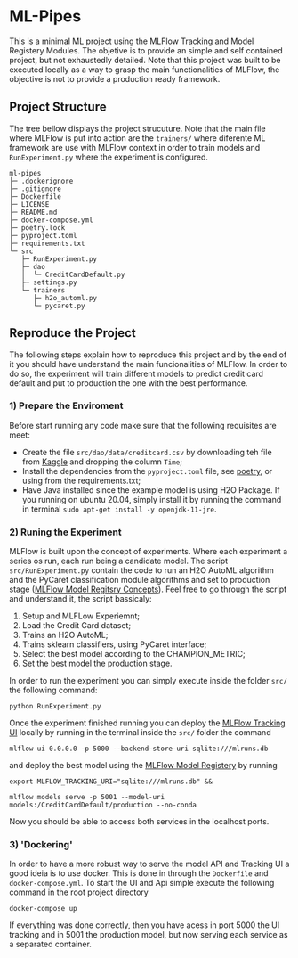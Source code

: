 # ML-Pipes

This is a minimal ML project using the MLFlow Tracking and Model Registery Modules. The objetive is to provide an simple and self contained project, but not exhaustedly detailed. Note that this project was built to be executed locally as a way to grasp the main functionalities of MLFlow, the objective is not to provide a production ready framework. 


## Project Structure

The tree bellow displays the project strucuture. Note that the main file where MLFlow is put into action are the `trainers/` where diferente ML framework are use with MLFlow context in order to train models and `RunExperiment.py` where the experiment is configured.  

```
ml-pipes
├─ .dockerignore
├─ .gitignore
├─ Dockerfile
├─ LICENSE
├─ README.md
├─ docker-compose.yml
├─ poetry.lock
├─ pyproject.toml
├─ requirements.txt
└─ src
   ├─ RunExperiment.py
   ├─ dao
   │  └─ CreditCardDefault.py
   ├─ settings.py
   └─ trainers
      ├─ h2o_automl.py
      └─ pycaret.py
```

## Reproduce the Project

The following steps explain how to reproduce this project and by the end of it you should have understand the main funcionalities of MLFlow. In order to do so, the experiment will train different models to predict credit card default and put to production the one with the best performance.


### 1) Prepare the Enviroment

Before start running any code make sure that the following requisites are meet:

- Create the file `src/dao/data/creditcard.csv` by downloading teh file from [Kaggle](https://www.kaggle.com/mlg-ulb/creditcardfraud) and dropping the column `Time`;
- Install the dependencies from the `pyproject.toml` file, see [poetry](https://python-poetry.org/), or using from the requirements.txt;
- Have Java installed since the example model is using H2O Package. If you running on ubuntu 20.04, simply install it by running the command in terminal `sudo apt-get install -y openjdk-11-jre`.

### 2) Runing the Experiment

MLFlow is built upon the concept of experiments. Where each experiment a series os run, each run being a candidate model. The script `src/RunExperiment.py` contain the code to run an H2O AutoML algorithm and the PyCaret classification module algorithms and set to production stage ([MLFlow Model Regitsry Concepts](https://www.mlflow.org/docs/latest/model-registry.html#concepts)). Feel free to go through the script and understand it, the script bassicaly:

1) Setup and MLFLow Experiemnt;
2) Load the Credit Card dataset;
3) Trains an H2O AutoML;
4) Trains sklearn classifiers, using PyCaret interface;
5) Select the best model according to the CHAMPION_METRIC;
6) Set the best model the production stage.

In order to run the experiment you can simply execute inside the folder `src/` the following command:
```shell
python RunExperiment.py
```

Once the experiment finished running you can deploy the [MLFlow Tracking UI](https://www.mlflow.org/docs/latest/tracking.html#tracking-ui) locally by running in the terminal inside the `src/` folder the command 
```shell
mlflow ui 0.0.0.0 -p 5000 --backend-store-uri sqlite:///mlruns.db
```

and deploy the best model using the [MLFlow Model Registery](https://www.mlflow.org/docs/latest/model-registry.html) by running

```shell
export MLFLOW_TRACKING_URI="sqlite:///mlruns.db" &&

mlflow models serve -p 5001 --model-uri models:/CreditCardDefault/production --no-conda
```

Now you should be able to access both services in the localhost ports.

### 3) 'Dockering'

In order to have a more robust way to serve the model API and Tracking UI a good ideia is to use docker. This is done in through the `Dockerfile` and `docker-compose.yml`. To start the UI and Api simple execute the following command in the root project directory
```
docker-compose up
```

If everything was done correctly, then you have acess in port 5000 the UI tracking and in 5001 the production model, but now serving each service as a separated container.

